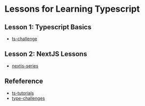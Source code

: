 # Lessons for Learning Typescript

## Lesson 1: Typescript Basics

- [ts-challenge](packages/ts-challenge)

## Lesson 2: NextJS Lessons

- [nextjs-series](packages/)

## Refeference

- [ts-tutorials](https://github.com/total-typescript/beginners-typescript-tutorial.git)
- [type-challenges](https://github.com/type-challenges/type-challenges.git)
